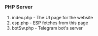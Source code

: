 ### PHP Server

1. index.php - The UI page for the website
2. esp.php - ESP fetches from this page
3. botSw.php - Telegram bot's server